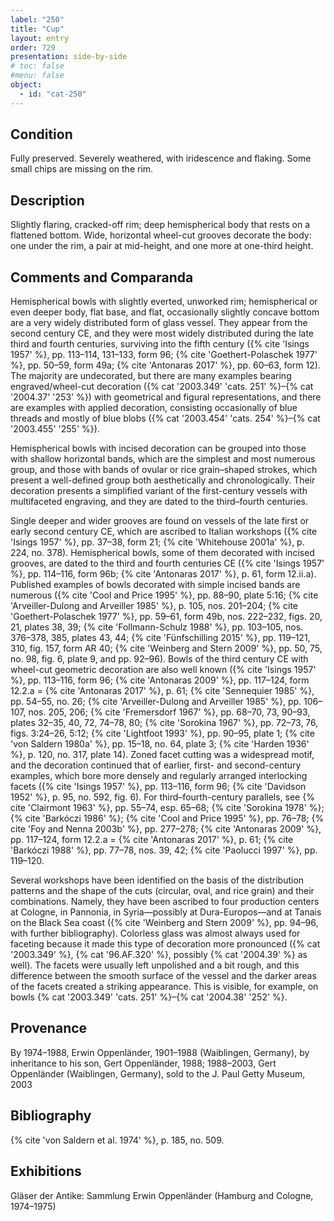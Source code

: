 ```yaml
---
label: "250"
title: "Cup"
layout: entry
order: 729
presentation: side-by-side
# toc: false
#menu: false 
object:
  - id: "cat-250"
---
```


## Condition

Fully preserved. Severely weathered, with iridescence and flaking. Some small chips are missing on the rim.

## Description

Slightly flaring, cracked-off rim; deep hemispherical body that rests on a flattened bottom. Wide, horizontal wheel-cut grooves decorate the body: one under the rim, a pair at mid-height, and one more at one-third height.

## Comments and Comparanda

Hemispherical bowls with slightly everted, unworked rim; hemispherical or even deeper body, flat base, and flat, occasionally slightly concave bottom are a very widely distributed form of glass vessel. They appear from the second century CE, and they were most widely distributed during the late third and fourth centuries, surviving into the fifth century ({% cite 'Isings 1957' %}, pp. 113–114, 131–133, form 96; {% cite 'Goethert-Polaschek 1977' %}, pp. 50–59, form 49a; {% cite 'Antonaras 2017' %}, pp. 60–63, form 12). The majority are undecorated, but there are many examples bearing engraved/wheel-cut decoration ({% cat '2003.349' 'cats. 251' %}–{% cat '2004.37' '253' %}) with geometrical and figural representations, and there are examples with applied decoration, consisting occasionally of blue threads and mostly of blue blobs ({% cat '2003.454' 'cats. 254' %}–{% cat '2003.455' '255' %}).

Hemispherical bowls with incised decoration can be grouped into those with shallow horizontal bands, which are the simplest and most numerous group, and those with bands of ovular or rice grain–shaped strokes, which present a well-defined group both aesthetically and chronologically. Their decoration presents a simplified variant of the first-century vessels with multifaceted engraving, and they are dated to the third–fourth centuries.

Single deeper and wider grooves are found on vessels of the late first or early second century CE, which are ascribed to Italian workshops ({% cite 'Isings 1957' %}, pp. 37–38, form 21; {% cite 'Whitehouse 2001a' %}, p. 224, no. 378). Hemispherical bowls, some of them decorated with incised grooves, are dated to the third and fourth centuries CE ({% cite 'Isings 1957' %}, pp. 114–116, form 96b; {% cite 'Antonaras 2017' %}, p. 61, form 12.ii.a). Published examples of bowls decorated with simple incised bands are numerous ({% cite 'Cool and Price 1995' %}, pp. 88–90, plate 5:16; {% cite 'Arveiller-Dulong and Arveiller 1985' %}, p. 105, nos. 201–204; {% cite 'Goethert-Polaschek 1977' %}, pp. 59–61, form 49b, nos. 222–232, figs. 20, 21, plates 38, 39; {% cite 'Follmann-Schulz 1988' %}, pp. 103–105, nos. 376–378, 385, plates 43, 44; {% cite 'Fünfschilling 2015' %}, pp. 119–121, 310, fig. 157, form AR 40; {% cite 'Weinberg and Stern 2009' %}, pp. 50, 75, no. 98, fig. 6, plate 9, and pp. 92–96). Bowls of the third century CE with wheel-cut geometric decoration are also well known ({% cite 'Isings 1957' %}, pp. 113–116, form 96; {% cite 'Antonaras 2009' %}, pp. 117–124, form 12.2.a = {% cite 'Antonaras 2017' %}, p. 61; {% cite 'Sennequier 1985' %}, pp. 54–55, no. 26; {% cite 'Arveiller-Dulong and Arveiller 1985' %}, pp. 106–107, nos. 205, 206; {% cite 'Fremersdorf 1967' %}, pp. 68–70, 73, 90–93, plates 32–35, 40, 72, 74–78, 80; {% cite 'Sorokina 1967' %}, pp. 72–73, 76, figs. 3:24–26, 5:12; {% cite 'Lightfoot 1993' %}, pp. 90–95, plate 1; {% cite 'von Saldern 1980a' %}, pp. 15–18, no. 64, plate 3; {% cite 'Harden 1936' %}, p. 120, no. 317, plate 14). Zoned facet cutting was a widespread motif, and the decoration continued that of earlier, first- and second-century examples, which bore more densely and regularly arranged interlocking facets ({% cite 'Isings 1957' %}, pp. 113–116, form 96; {% cite 'Davidson 1952' %}, p. 95, no. 592, fig. 6). For third–fourth-century parallels, see {% cite 'Clairmont 1963' %}, pp. 55–74, esp. 65–68; {% cite 'Sorokina 1978' %}; {% cite 'Barkóczi 1986' %}; {% cite 'Cool and Price 1995' %}, pp. 76–78; {% cite 'Foy and Nenna 2003b' %}, pp. 277–278; {% cite 'Antonaras 2009' %}, pp. 117–124, form 12.2.a = {% cite 'Antonaras 2017' %}, p. 61; {% cite 'Barkóczi 1988' %}, pp. 77–78, nos. 39, 42; {% cite 'Paolucci 1997' %}, pp. 119–120.

Several workshops have been identified on the basis of the distribution patterns and the shape of the cuts (circular, oval, and rice grain) and their combinations. Namely, they have been ascribed to four production centers at Cologne, in Pannonia, in Syria—possibly at Dura-Europos—and at Tanais on the Black Sea coast ({% cite 'Weinberg and Stern 2009' %}, pp. 94–96, with further bibliography). Colorless glass was almost always used for faceting because it made this type of decoration more pronounced ({% cat '2003.349' %}, {% cat '96.AF.320' %}, possibly {% cat '2004.39' %} as well). The facets were usually left unpolished and a bit rough, and this difference between the smooth surface of the vessel and the darker areas of the facets created a striking appearance. This is visible, for example, on bowls {% cat '2003.349' 'cats. 251' %}–{% cat '2004.38' '252' %}.

## Provenance

By 1974–1988, Erwin Oppenländer, 1901–1988 (Waiblingen, Germany), by inheritance to his son, Gert Oppenländer, 1988; 1988–2003, Gert Oppenländer (Waiblingen, Germany), sold to the J. Paul Getty Museum, 2003

## Bibliography

{% cite 'von Saldern et al. 1974' %}, p. 185, no. 509.

## Exhibitions

Gläser der Antike: Sammlung Erwin Oppenländer (Hamburg and Cologne, 1974–1975)
